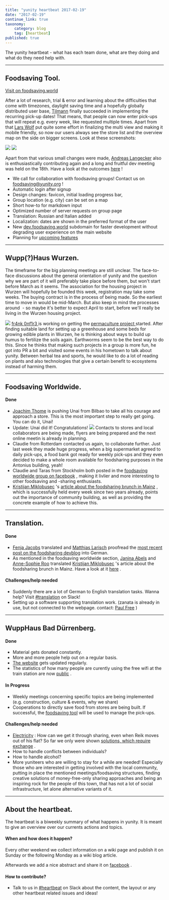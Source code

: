 ```yaml
---
title: "yunity heartbeat 2017-02-19"
date: "2017-02-19"
continue_link: true
taxonomy:
    category: blog
    tag: [heartbeat]
published: true
---
```


The yunity heartbeat - what has each team done, what are they doing and what do they need help with.

* * *

## Foodsaving Tool.

[Visit on foodsaving.world](https://foodsaving.world/)

After a lot of research, trial & error and learning about the difficulties that come with timezones, daylight saving time and a hopefully globally distributed user base, [Tilmann](https://yunity.atlassian.net/wiki/display/YUN/2017/02/20/yunity+heartbeat+2017-02-19) finally succeeded in implementing the recurring pick-up dates! That means, that people can now enter pick-ups that will repeat e.g. every week, like requested multiple times. Apart from that [Lars Wolf](https://yunity.atlassian.net/wiki/display/~donpiano) put quite some effort in finalizing the multi view and making it mobile friendly, so now our users always see the store list and the overview map on the side on bigger screens. Look at these screenshots:

![](https://cloud.githubusercontent.com/assets/17573771/23136123/82a5ba2e-f79b-11e6-85c3-f47afc95c713.png) ![](https://cloud.githubusercontent.com/assets/17573771/23135679/d36821ec-f799-11e6-9144-73722f58e80d.png)

Apart from that various small changes were made, [Andreas Langecker](https://yunity.atlassian.net/wiki/display/~chandi) also is enthusiastically contributing again and a long and fruitful dev meeting was held on the 18th. Have a look at the outcomes [here](https://yunity.atlassian.net/wiki/display/FSINT/2017-02-18+Dev+meeting) !

*   We call for collaboration with foodsaving groups! Contact us on [foodsaving@yunity.org](https://yunity.atlassian.netmailto:foodsaving@yunity.org) !
*   Automatic login after signup
*   Design changes: favicon, initial loading progress bar,
*   Group location (e.g. city) can be set on a map
*   Short how-to for markdown input
*   Optimized number of server requests on group page
*   Translation: Russian and Italian added
*   Localization: dates are shown in the preferred format of the user
*   New [dev.foodsaving.world](https://dev.foodsaving.world/) subdomain for faster development without degrading user experience on the main website
*   Planning for [upcoming features](https://github.com/yunity/foodsaving-frontend/blob/dev/ROADMAP.md)

* * *

## Wupp(?)Haus Wurzen.

The timeframe for the big planning meetings are still unclear. The face-to-face discussions about the general orientation of yunity and the question why we are part of it will preferably take place before them, but won't start before March as it seems. The association for the housing project in Wurzen will hopefully be founded this week, registration may take some weeks. The buying contract is in the process of being made. So the earliest time to move in would be mid-March. But also keep in mind the processes around  - so maybe it's better to expect April to start, before we'll really be living in the Wurzen housing project.

![](2017-02-19/grown-up-1637302_640.jpg) [ fr4nk 0nf1r3 ](https://yunity.atlassian.net/wiki/display/~fr4nk0nf1r3) is working on getting the [ permaculture project ](https://yunity.atlassian.net/wiki/display/YUCU/Permaculture) started. After finding suitable land for setting up a greenhouse and some beds for growing edible plants in Wurzen, he is thinking about ways to build up humus to fertilize the soils again. Earthworms seem to be the best way to do this. Since he thinks that making such projects in a group is more fun, he got into PR a bit and visited some events in his hometown to talk about yunity. Between herbal tea and sports, he would like to do a lot of reading on plants and also technologies that give a certain benefit to ecosystems instead of harming them.

* * *

## Foodsaving Worldwide.

#### Done

*   [Joachim Thome](https://yunity.atlassian.net/wiki/display/~Joachim+Thome) is pushing Unai from Bilbao to take all his courage and approach a store. This is the most important step to really get going. You can do it, Unai!
*   Update: Unai did it! Congratulations! ![](/user/themes/twentyfifteen/images/emoticons/biggrin.png) Contacts to stores and local collaborators are being made, flyers are being prepared and the next online meetin is already in planning.
*   Claudie from Rotterdam contacted us again, to collaborate further. Just last week they made huge progress, when a big supermarket agreed to daily pick-ups, a food bank got ready for weekly pick-ups and they even decided to make a whole room available for foodsharing purposes in the Antonius building, yeah!
*   Claudie and Taras from Stockholm both posted in the [foodsaving worldwide group on facebook](https://www.facebook.com/groups/foodsaving.worldwide/) , making it livlier and more interesting to other foodsaving and -sharing enthusiasts.
*   [Kristijan Miklobusec](https://yunity.atlassian.net/wiki/display/~Kristijan+Miklobusec) 's [article about the foodsharing brunch in Mainz](https://yunity.atlassian.net/wiki/display/FSINT/Foodsharing+Brunch) , which is successfully held every week since two years already, points out the importance of community building, as well as providing the concrete example of how to achieve this.

* * *

## Translation.

#### Done

*   [Fenja Jacobs](https://yunity.atlassian.net/wiki/display/~fenja.jacobs) translated and [Matthias Larisch](https://yunity.atlassian.net/wiki/display/~matthias) proofread the [most recent post on the foodsharing devblog](https://devblog.foodsharing.de/2017/02/06/new-year-progress-review-de.html) into German.
*   As mentioned in the foodsaving worldwide section, [Janina Abels](https://yunity.atlassian.net/wiki/display/~Janina) and [Anne-Sophie Roo](https://yunity.atlassian.net/wiki/display/~Anne-Sophie) translated [Kristijan Miklobusec](https://yunity.atlassian.net/wiki/display/~Kristijan+Miklobusec) 's article about the foodsharing brunch in Mainz. Have a look at it [here](https://yunity.atlassian.net/wiki/display/FSINT/Foodsharing+Brunch) .

#### Challenges/help needed

*   Suddenly there are a lot of German to English translation tasks. Wanna help? Visit [#translation](https://yunity.slack.com/messages/translation/) on Slack!
*   Setting up a software supporting translation work. (zanata is already in use, but not connected to the webpage. contact: [Paul Free](https://yunity.atlassian.net/wiki/display/~Paul+Free) )

* * *

## WuppHaus Bad Dürrenberg.

#### Done

*   Material gets donated constantly.
*   More and more people help out on a regular basis.
*   [The website](https://wupphaus.yunity.org/) gets updated regularly.
*   The statistics of how many people are curently using the free wifi at the train station are now [public](http://fux6ma2yelvfrwuk.myfritz.net:12346/cgi-bin/botinfo.txt?cat=users) .

#### In Progress

*   Weekly meetings concerning specific topics are being implemented (e.g. construction, culture & events, why we share)
*   Cooperations to directly save food from stores are being built. If successful, the [foodsaving tool](https://foodsaving.world/#!/login) will be used to manage the pick-ups.

#### Challenges/help needed

*   [Electricity](https://yunity.atlassian.net/wiki/display/BADUE/Electricity) : How can we get it through sharing, even when Reik moves out of his flat? So far we only were shown [solutions, which require exchange](https://yunity.atlassian.net/wiki/display/BADUE/Stromanschluss%3A+2017-02-16+Besuch+von+SEG+LiPro) .
*   How to handle conflicts between individuals?
*   How to handle alcohol?
*   More yuniteers who are willing to stay for a while are needed! Especially those who are interested in getting involved with the local community, putting in place the mentioned meetings/foodsaving structures, finding creative solutions of money-free-only sharing approaches and being an inspiring rock for the people of this town, that has not a lot of social infrastructure, let alone alternative variants of it.

* * *

## About the heartbeat.

The heartbeat is a biweekly summary of what happens in yunity. It is meant to give an overview over our currents actions and topics.

#### When and how does it happen?

Every other weekend we collect information on a wiki page and publish it on Sunday or the following Monday as a wiki blog article.

Afterwards we add a nice abstract and share it on [facebook](https://www.facebook.com/yunity.org/) .

#### How to contribute?

*   Talk to us in [#heartbeat](https://yunity.slack.com/messages/heartbeat/) on Slack about the content, the layout or any other heartbeat related issues and ideas!
